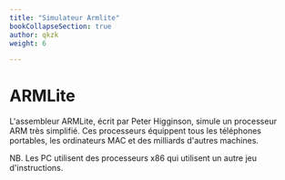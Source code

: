 ```yaml
---
title: "Simulateur Armlite"
bookCollapseSection: true
author: qkzk
weight: 6

---
```


# ARMLite

L'assembleur ARMLite, écrit par Peter Higginson, simule un processeur ARM très simplifié.
Ces processeurs équippent tous les téléphones portables, les ordinateurs MAC et des milliards d'autres machines.

NB. Les PC utilisent des processeurs x86 qui utilisent un autre jeu d'instructions.

